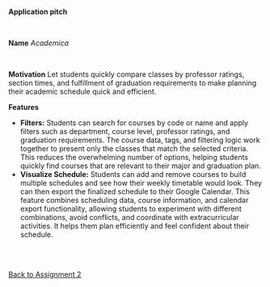 **Application pitch**

<br>

**Name**  <em>Academica</em>

<br>

**Motivation**
Let students quickly compare classes by professor ratings, section times, and fulfillment of graduation requirements to make planning their academic schedule quick and efficient.

**Features**
  -	**Filters:** Students can search for courses by code or name and apply filters such as department, course level, professor ratings, and graduation requirements. The course data, tags, and filtering logic work together to present only the classes that match the selected criteria. This reduces the overwhelming number of options, helping students quickly find courses that are relevant to their major and graduation plan.
  -	**Visualize Schedule:** Students can add and remove courses to build multiple schedules and see how their weekly timetable would look. They can then export the finalized schedule to their Google Calendar. This feature combines scheduling data, course information, and calendar export functionality, allowing students to experiment with different combinations, avoid conflicts, and coordinate with extracurricular activities. It helps them plan efficiently and feel confident about their schedule.

<br>
<br>

[Back to Assignment 2](Assignment2.md)
